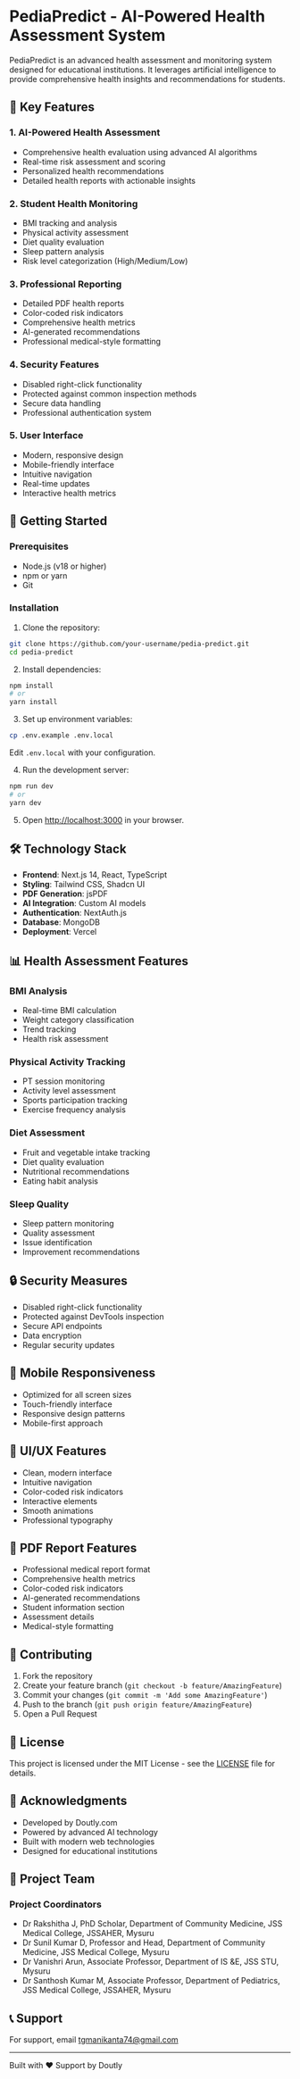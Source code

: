 # PediaPredict - AI-Powered Health Assessment System

PediaPredict is an advanced health assessment and monitoring system designed for educational institutions. It leverages artificial intelligence to provide comprehensive health insights and recommendations for students.

## 🌟 Key Features

### 1. AI-Powered Health Assessment
- Comprehensive health evaluation using advanced AI algorithms
- Real-time risk assessment and scoring
- Personalized health recommendations
- Detailed health reports with actionable insights

### 2. Student Health Monitoring
- BMI tracking and analysis
- Physical activity assessment
- Diet quality evaluation
- Sleep pattern analysis
- Risk level categorization (High/Medium/Low)

### 3. Professional Reporting
- Detailed PDF health reports
- Color-coded risk indicators
- Comprehensive health metrics
- AI-generated recommendations
- Professional medical-style formatting

### 4. Security Features
- Disabled right-click functionality
- Protected against common inspection methods
- Secure data handling
- Professional authentication system

### 5. User Interface
- Modern, responsive design
- Mobile-friendly interface
- Intuitive navigation
- Real-time updates
- Interactive health metrics

## 🚀 Getting Started

### Prerequisites
- Node.js (v18 or higher)
- npm or yarn
- Git

### Installation

1. Clone the repository:
```bash
git clone https://github.com/your-username/pedia-predict.git
cd pedia-predict
```

2. Install dependencies:
```bash
npm install
# or
yarn install
```

3. Set up environment variables:
```bash
cp .env.example .env.local
```
Edit `.env.local` with your configuration.

4. Run the development server:
```bash
npm run dev
# or
yarn dev
```

5. Open [http://localhost:3000](http://localhost:3000) in your browser.

## 🛠️ Technology Stack

- **Frontend**: Next.js 14, React, TypeScript
- **Styling**: Tailwind CSS, Shadcn UI
- **PDF Generation**: jsPDF
- **AI Integration**: Custom AI models
- **Authentication**: NextAuth.js
- **Database**: MongoDB
- **Deployment**: Vercel

## 📊 Health Assessment Features

### BMI Analysis
- Real-time BMI calculation
- Weight category classification
- Trend tracking
- Health risk assessment

### Physical Activity Tracking
- PT session monitoring
- Activity level assessment
- Sports participation tracking
- Exercise frequency analysis

### Diet Assessment
- Fruit and vegetable intake tracking
- Diet quality evaluation
- Nutritional recommendations
- Eating habit analysis

### Sleep Quality
- Sleep pattern monitoring
- Quality assessment
- Issue identification
- Improvement recommendations

## 🔒 Security Measures

- Disabled right-click functionality
- Protected against DevTools inspection
- Secure API endpoints
- Data encryption
- Regular security updates

## 📱 Mobile Responsiveness

- Optimized for all screen sizes
- Touch-friendly interface
- Responsive design patterns
- Mobile-first approach

## 🎨 UI/UX Features

- Clean, modern interface
- Intuitive navigation
- Color-coded risk indicators
- Interactive elements
- Smooth animations
- Professional typography

## 📄 PDF Report Features

- Professional medical report format
- Comprehensive health metrics
- Color-coded risk indicators
- AI-generated recommendations
- Student information section
- Assessment details
- Medical-style formatting

## 🤝 Contributing

1. Fork the repository
2. Create your feature branch (`git checkout -b feature/AmazingFeature`)
3. Commit your changes (`git commit -m 'Add some AmazingFeature'`)
4. Push to the branch (`git push origin feature/AmazingFeature`)
5. Open a Pull Request

## 📝 License

This project is licensed under the MIT License - see the [LICENSE](LICENSE) file for details.

## 🙏 Acknowledgments

- Developed by Doutly.com
- Powered by advanced AI technology
- Built with modern web technologies
- Designed for educational institutions

## 👥 Project Team

### Project Coordinators
- Dr Rakshitha J, PhD Scholar, Department of Community Medicine, JSS Medical College, JSSAHER, Mysuru
- Dr Sunil Kumar D, Professor and Head, Department of Community Medicine, JSS Medical College, Mysuru
- Dr Vanishri Arun, Associate Professor, Department of IS &E, JSS STU, Mysuru
- Dr Santhosh Kumar M, Associate Professor, Department of Pediatrics, JSS Medical College, JSSAHER, Mysuru

## 📞 Support

For support, email tgmanikanta74@gmail.com 

---

Built with ❤️ Support by Doutly
